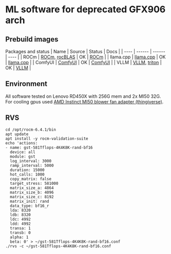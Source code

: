 # ML software for deprecated GFX906 arch

## Prebuild images
Packages and status
| Name | Source | Status | Docs |
| ---- | ------ | ------ | ---- |
| ROCm | [ROCm](https://github.com/ROCm/ROCm), [rocBLAS](https://github.com/ROCm/rocBLAS) | OK | [ROCm](./rocm/readme.md) |
| llama.cpp | [llama.cpp](https://github.com/ggml-org/llama.cpp) | OK | [llama.cpp](./llama.cpp/readme.md) |
| ComfyUI | [ComfyUI](https://github.com/comfyanonymous/ComfyUI) | OK | [ComfyUI](./comfyui/readme.md) |
| VLLM | [VLLM](https://github.com/nlzy/vllm-gfx906), [triton](https://github.com/nlzy/triton-gfx906) | OK | [VLLM](./vllm/readme.md) |

## Environment
All software tested on Lenovo RD450X with 256G mem and 2x MI50 32G. For cooling gpus used [AMD Instinct MI50 blower fan adapter (thingiverse)](https://www.thingiverse.com/thing:7153218).

## RVS
```shell
cd /opt/rocm-6.4.1/bin
apt update
apt install -y rocm-validation-suite
echo 'actions:
- name: gst-581Tflops-4K4K8K-rand-bf16
  device: all
  module: gst
  log_interval: 3000
  ramp_interval: 5000
  duration: 15000
  hot_calls: 1000
  copy_matrix: false
  target_stress: 581000
  matrix_size_a: 4864
  matrix_size_b: 4096
  matrix_size_c: 8192
  matrix_init: rand
  data_type: bf16_r
  lda: 8320
  ldb: 8320
  ldc: 4992
  ldd: 4992
  transa: 1
  transb: 0
  alpha: 1
  beta: 0' > ~/gst-581Tflops-4K4K8K-rand-bf16.conf
./rvs -c ~/gst-581Tflops-4K4K8K-rand-bf16.conf
```
